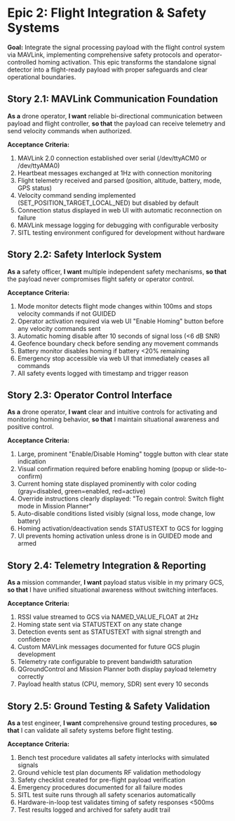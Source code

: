 # Epic 2: Flight Integration & Safety Systems

**Goal:** Integrate the signal processing payload with the flight control system via MAVLink, implementing comprehensive safety protocols and operator-controlled homing activation. This epic transforms the standalone signal detector into a flight-ready payload with proper safeguards and clear operational boundaries.

## Story 2.1: MAVLink Communication Foundation

**As a** drone operator,
**I want** reliable bi-directional communication between payload and flight controller,
**so that** the payload can receive telemetry and send velocity commands when authorized.

**Acceptance Criteria:**

1. MAVLink 2.0 connection established over serial (/dev/ttyACM0 or /dev/ttyAMA0)
2. Heartbeat messages exchanged at 1Hz with connection monitoring
3. Flight telemetry received and parsed (position, altitude, battery, mode, GPS status)
4. Velocity command sending implemented (SET_POSITION_TARGET_LOCAL_NED) but disabled by default
5. Connection status displayed in web UI with automatic reconnection on failure
6. MAVLink message logging for debugging with configurable verbosity
7. SITL testing environment configured for development without hardware

## Story 2.2: Safety Interlock System

**As a** safety officer,
**I want** multiple independent safety mechanisms,
**so that** the payload never compromises flight safety or operator control.

**Acceptance Criteria:**

1. Mode monitor detects flight mode changes within 100ms and stops velocity commands if not GUIDED
2. Operator activation required via web UI "Enable Homing" button before any velocity commands sent
3. Automatic homing disable after 10 seconds of signal loss (<6 dB SNR)
4. Geofence boundary check before sending any movement commands
5. Battery monitor disables homing if battery <20% remaining
6. Emergency stop accessible via web UI that immediately ceases all commands
7. All safety events logged with timestamp and trigger reason

## Story 2.3: Operator Control Interface

**As a** drone operator,
**I want** clear and intuitive controls for activating and monitoring homing behavior,
**so that** I maintain situational awareness and positive control.

**Acceptance Criteria:**

1. Large, prominent "Enable/Disable Homing" toggle button with clear state indication
2. Visual confirmation required before enabling homing (popup or slide-to-confirm)
3. Current homing state displayed prominently with color coding (gray=disabled, green=enabled, red=active)
4. Override instructions clearly displayed: "To regain control: Switch flight mode in Mission Planner"
5. Auto-disable conditions listed visibly (signal loss, mode change, low battery)
6. Homing activation/deactivation sends STATUSTEXT to GCS for logging
7. UI prevents homing activation unless drone is in GUIDED mode and armed

## Story 2.4: Telemetry Integration & Reporting

**As a** mission commander,
**I want** payload status visible in my primary GCS,
**so that** I have unified situational awareness without switching interfaces.

**Acceptance Criteria:**

1. RSSI value streamed to GCS via NAMED_VALUE_FLOAT at 2Hz
2. Homing state sent via STATUSTEXT on any state change
3. Detection events sent as STATUSTEXT with signal strength and confidence
4. Custom MAVLink messages documented for future GCS plugin development
5. Telemetry rate configurable to prevent bandwidth saturation
6. QGroundControl and Mission Planner both display payload telemetry correctly
7. Payload health status (CPU, memory, SDR) sent every 10 seconds

## Story 2.5: Ground Testing & Safety Validation

**As a** test engineer,
**I want** comprehensive ground testing procedures,
**so that** I can validate all safety systems before flight testing.

**Acceptance Criteria:**

1. Bench test procedure validates all safety interlocks with simulated signals
2. Ground vehicle test plan documents RF validation methodology
3. Safety checklist created for pre-flight payload verification
4. Emergency procedures documented for all failure modes
5. SITL test suite runs through all safety scenarios automatically
6. Hardware-in-loop test validates timing of safety responses <500ms
7. Test results logged and archived for safety audit trail
